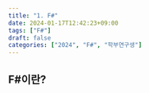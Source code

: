 ```yaml
---
title: "1. F#"
date: 2024-01-17T12:42:23+09:00
tags: ["F#"]
draft: false
categories: ["2024", "F#", "학부연구생"]
---
```

## F#이란?

